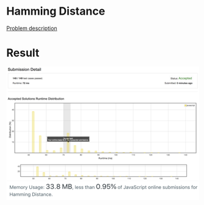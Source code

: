 # Hamming Distance

[Problem description](https://leetcode.com/problems/hamming-distance/description)

# Result

![result_runtime](result_runtime.png)
![result_space](result_space.png)
